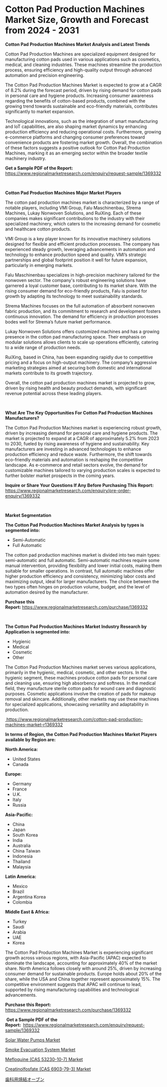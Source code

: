 <p><h1>Cotton Pad Production Machines Market Size, Growth and Forecast from 2024 - 2031</h1></p><p><strong>Cotton Pad Production Machines Market Analysis and Latest Trends</strong></p>
<p><p>Cotton Pad Production Machines are specialized equipment designed for manufacturing cotton pads used in various applications such as cosmetics, medical, and cleaning industries. These machines streamline the production process, ensuring efficiency and high-quality output through advanced automation and precision engineering.</p><p>The Cotton Pad Production Machines Market is expected to grow at a CAGR of 8.2% during the forecast period, driven by rising demand for cotton pads in personal care and hygiene products. Increasing consumer awareness regarding the benefits of cotton-based products, combined with the growing trend towards sustainable and eco-friendly materials, contributes significantly to market expansion.</p><p>Technological innovations, such as the integration of smart manufacturing and IoT capabilities, are also shaping market dynamics by enhancing production efficiency and reducing operational costs. Furthermore, growing e-commerce platforms and changing consumer preferences toward convenience products are fostering market growth. Overall, the combination of these factors suggests a positive outlook for Cotton Pad Production Machines, marking it as an emerging sector within the broader textile machinery industry.</p></p>
<p><strong>Get a Sample PDF of the Report:&nbsp;</strong> <a href="https://www.regionalmarketresearch.com/enquiry/request-sample/1369332">https://www.regionalmarketresearch.com/enquiry/request-sample/1369332</a></p>
<p>&nbsp;</p>
<p><strong>Cotton Pad Production Machines Major Market Players</strong></p>
<p><p>The cotton pad production machines market is characterized by a range of notable players, including VMI Group, Falu Maschinenbau, Strema Machines, Lukay Nonwoven Solutions, and RuiXing. Each of these companies makes significant contributions to the industry with their specialized machinery, which caters to the increasing demand for cosmetic and healthcare cotton products.</p><p>VMI Group is a key player known for its innovative machinery solutions designed for flexible and efficient production processes. The company has experienced steady growth, leveraging advancements in automation and technology to enhance production speed and quality. VMI’s strategic partnerships and global footprint position it well for future expansion, particularly in emerging markets.</p><p>Falu Maschinenbau specializes in high-precision machinery tailored for the nonwoven sector. The company's robust engineering solutions have garnered a loyal customer base, contributing to its market share. With the rising consumer demand for eco-friendly products, Falu is poised for growth by adapting its technology to meet sustainability standards.</p><p>Strema Machines focuses on the full automation of absorbent nonwoven fabric production, and its commitment to research and development fosters continuous innovation. The demand for efficiency in production processes bodes well for Strema’s future market performance.</p><p>Lukay Nonwoven Solutions offers customized machines and has a growing presence in the cotton pad manufacturing space. Their emphasis on modular solutions allows clients to scale up operations efficiently, catering to a wide range of production needs.</p><p>RuiXing, based in China, has been expanding rapidly due to competitive pricing and a focus on high-output machinery. The company’s aggressive marketing strategies aimed at securing both domestic and international markets contribute to its growth trajectory.</p><p>Overall, the cotton pad production machines market is projected to grow, driven by rising health and beauty product demands, with significant revenue potential across these leading players.</p></p>
<p>&nbsp;</p>
<p><strong>What Are The Key Opportunities For Cotton Pad Production Machines Manufacturers?</strong></p>
<p><p>The Cotton Pad Production Machines market is experiencing robust growth, driven by increasing demand for personal care and hygiene products. The market is projected to expand at a CAGR of approximately 5.2% from 2023 to 2030, fueled by rising awareness of hygiene and sustainability. Key manufacturers are investing in advanced technologies to enhance production efficiency and reduce waste. Furthermore, the shift towards eco-friendly materials and automation is reshaping the competitive landscape. As e-commerce and retail sectors evolve, the demand for customizable machines tailored to varying production scales is expected to further bolster market prospects in the coming years.</p></p>
<p><strong>Inquire or Share Your Questions If Any Before Purchasing This Report:</strong> <a href="https://www.regionalmarketresearch.com/enquiry/pre-order-enquiry/1369332">https://www.regionalmarketresearch.com/enquiry/pre-order-enquiry/1369332</a></p>
<p>&nbsp;</p>
<p><strong>Market Segmentation</strong></p>
<p><strong>The Cotton Pad Production Machines Market Analysis by types is segmented into:</strong></p>
<p><ul><li>Semi-Automatic</li><li>Full Automatic</li></ul></p>
<p><p>The cotton pad production machines market is divided into two main types: semi-automatic and full automatic. Semi-automatic machines require some manual intervention, providing flexibility and lower initial costs, making them suitable for smaller operations. In contrast, full automatic machines offer higher production efficiency and consistency, minimizing labor costs and maximizing output, ideal for larger manufacturers. The choice between the two types often hinges on production volume, budget, and the level of automation desired by the manufacturer.</p></p>
<p><strong>Purchase this Report:&nbsp;</strong><a href="https://www.regionalmarketresearch.com/purchase/1369332">https://www.regionalmarketresearch.com/purchase/1369332</a></p>
<p>&nbsp;</p>
<p><strong>The Cotton Pad Production Machines Market Industry Research by Application is segmented into:</strong></p>
<p><ul><li>Hygienic</li><li>Medical</li><li>Cosmetic</li><li>Other</li></ul></p>
<p><p>The Cotton Pad Production Machines market serves various applications, primarily in the hygienic, medical, cosmetic, and other sectors. In the hygienic segment, these machines produce cotton pads for personal care and cleaning use, ensuring high absorbency and softness. In the medical field, they manufacture sterile cotton pads for wound care and diagnostic purposes. Cosmetic applications involve the creation of pads for makeup removal and skincare. Additionally, other markets may use these machines for specialized applications, showcasing versatility and adaptability in production.</p></p>
<p><a href="https://www.regionalmarketresearch.com/cotton-pad-production-machines-market-r1369332">&nbsp;https://www.regionalmarketresearch.com/cotton-pad-production-machines-market-r1369332</a></p>
<p><strong>In terms of Region, the Cotton Pad Production Machines Market Players available by Region are:</strong></p>
<p>
    <p> <strong> North America: </strong>
        <ul>
            <li>United States</li>
            <li>Canada</li>
        </ul>
        </p> 
    <p> <strong> Europe: </strong>
        <ul>
            <li>Germany</li>
            <li>France</li>
            <li>U.K.</li>
            <li>Italy</li>
            <li>Russia</li>
        </ul>
        </p> 
    <p> <strong> Asia-Pacific: </strong>
        <ul>
            <li>China</li>
            <li>Japan</li>
            <li>South Korea</li>
            <li>India</li>
            <li>Australia</li>
            <li>China Taiwan</li>
            <li>Indonesia</li>
            <li>Thailand</li>
            <li>Malaysia</li>
        </ul>
        </p> 
    <p> <strong> Latin America: </strong>
        <ul>
            <li>Mexico</li>
            <li>Brazil</li>
            <li>Argentina Korea</li>
            <li>Colombia</li>
        </ul>
        </p> 
    <p> <strong> Middle East & Africa: </strong>
        <ul>
            <li>Turkey</li>
            <li>Saudi</li>
            <li>Arabia</li>
            <li>UAE</li>
            <li>Korea</li>
        </ul>
    </p>
    </p>
<p><p>The Cotton Pad Production Machines Market is experiencing significant growth across various regions, with Asia-Pacific (APAC) expected to dominate the landscape, accounting for approximately 40% of the market share. North America follows closely with around 25%, driven by increasing consumer demand for sustainable products. Europe holds about 20% of the share, while the USA and China together represent approximately 15%. The competitive environment suggests that APAC will continue to lead, supported by rising manufacturing capabilities and technological advancements.</p></p>
<p><strong>Purchase this Report: </strong><a href="https://www.regionalmarketresearch.com/purchase/1369332">https://www.regionalmarketresearch.com/purchase/1369332</a></p>
<p>&nbsp;<strong>Get a Sample PDF of the Report:&nbsp;&nbsp;</strong><a href="https://www.regionalmarketresearch.com/enquiry/request-sample/1369332">https://www.regionalmarketresearch.com/enquiry/request-sample/1369332</a></p>
<p><strong></strong></p>
<p><p><a href="https://www.linkedin.com/pulse/solar-water-pumps-market-revolution-2024-2031-trends-shaping-1myyf?trackingId=o0GUUWhNQOyrPxKyO6B2GA%3D%3D">Solar Water Pumps Market</a></p><p><a href="https://www.linkedin.com/pulse/global-smoke-evacuation-system-market-trends-analysis-future-w1gxf?trackingId=f00OljgrS3KL8RKHwMRDBA%3D%3D">Smoke Evacuation System Market</a></p><p><a href="https://issuu.com/reportprime-2/docs/mefloquine-cas-53230-10-7-market-si_5b196543281e93">Mefloquine (CAS 53230-10-7) Market</a></p><p><a href="https://issuu.com/reportprime-2/docs/creatinolfosfate-cas-6903-79-3-mark_c2ac81c7498dac">Creatinolfosfate (CAS 6903-79-3) Market</a></p><p><a href="https://medium.com/@cleveborer2023/%E6%AD%AF%E7%A7%91%E7%84%BC%E7%B5%90%E7%82%89%E5%B8%82%E5%A0%B4%E3%81%AE%E3%83%9E%E3%83%83%E3%83%94%E3%83%B3%E3%82%B0-%E3%83%88%E3%83%AC%E3%83%B3%E3%83%89-%E8%AA%B2%E9%A1%8C-%E3%83%96%E3%83%AC%E3%83%BC%E3%82%AF%E3%82%B9%E3%83%AB%E3%83%BC-2024-2031-09b648d399a2?postPublishedType=repub">歯科用焼結オーブン</a></p></p>